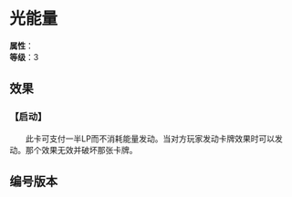 
<script setup>
let list = [
    { number: "SP01-019", url: "/packs/SP01" }
]
</script>

# 光能量

**属性**：<CardAttribute text="光"/><br/>
**等级**：3

## 效果

### 【启动】

&emsp;&emsp;此卡可支付一半LP而不消耗能量发动。当对方玩家发动卡牌效果时可以发动。那个效果无效并破坏那张卡牌。

## 编号版本

<CardNumberBox :list="list"/>
